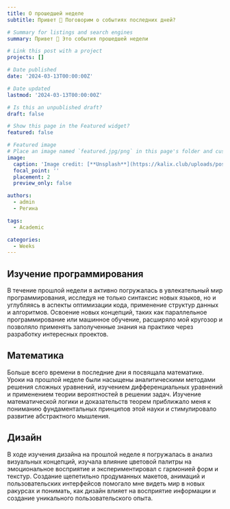 ```yaml
---
title: О прошедшей неделе
subtitle: Привет 👋 Поговорим о событиях последних дней?

# Summary for listings and search engines
summary: Привет 👋 Это события прошедшей недели

# Link this post with a project
projects: []

# Date published
date: '2024-03-13T00:00:00Z'

# Date updated
lastmod: '2024-03-13T00:00:00Z'

# Is this an unpublished draft?
draft: false

# Show this page in the Featured widget?
featured: false

# Featured image
# Place an image named `featured.jpg/png` in this page's folder and customize its options here.
image:
  caption: 'Image credit: [**Unsplash**](https://kalix.club/uploads/posts/2022-12/1671451184_kalix-club-p-estetika-uchebi-oboi-krasivo-1.jpg)'
  focal_point: ''
  placement: 2
  preview_only: false

authors:
  - admin
  - Регина

tags:
  - Academic

categories:
  - Weeks
---
```


## Изучение программирования
В течение прошлой недели я активно погружалась в увлекательный мир программирования, исследуя не только синтаксис новых языков, но и углубляясь в аспекты оптимизации кода, применение структур данных и алгоритмов. Освоение новых концепций, таких как параллельное программирование или машинное обучение, расширяло мой кругозор и позволяло применять заполученные знания на практике через разработку интересных проектов.

## Математика
Больше всего времени в последние дни я посвящала математике. Уроки на прошлой неделе были насыщены аналитическими методами решения сложных уравнений, изучением дифференциальных уравнений и применением теории вероятностей в решении задач. Изучение математической логики и доказательств теорем приближало меня к пониманию фундаментальных принципов этой науки и стимулировало развитие абстрактного мышления.

## Дизайн
В ходе изучения дизайна на прошлой неделе я погружалась в анализ визуальных концепций, изучала влияние цветовой палитры на эмоциональное восприятие и экспериментировал с гармонией форм и текстур. Создание щепетильно продуманных макетов, анимаций и пользовательских интерфейсов помогало мне видеть мир в новых ракурсах и понимать, как дизайн влияет на восприятие информации и создание уникального пользовательского опыта.


